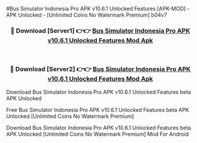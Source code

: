 #Bus Simulator Indonesia Pro APK v10.6.1 Unlocked Features [APK-MOD] - APK Unlocked - [Unlimited Coins No Watermark Premium] b04v7



<div align="center">

<h3>🔴 Download [Server1] 👉👉 <a href="https://momento.my/?title=Bus_Simulator_Indonesia_Pro_APK_v10.6.1_Unlocked_Features">Bus Simulator Indonesia Pro APK v10.6.1 Unlocked Features Mod Apk</a></h3><br>

<h3>🔴 Download [Server2] 👉👉 <a href="https://momento.my/?title=Bus_Simulator_Indonesia_Pro_APK_v10.6.1_Unlocked_Features">Bus Simulator Indonesia Pro APK v10.6.1 Unlocked Features Mod Apk</a></h3>
</div>



Download Bus Simulator Indonesia Pro APK v10.6.1 Unlocked Features beta APK Unlocked

Free Bus Simulator Indonesia Pro APK v10.6.1 Unlocked Features beta APK Unlocked [Unlimited Coins No Watermark Premium]

Download Bus Simulator Indonesia Pro APK v10.6.1 Unlocked Features beta APK Unlocked [Unlimited Coins No Watermark Premium] Mod For Android
